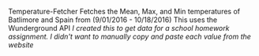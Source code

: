 Temperature-Fetcher
Fetches the Mean, Max, and Min temperatures of Batlimore and Spain from (9/01/2016 - 10/18/2016)
This uses the Wunderground API
*I created this to get data for a school homework assignment. I didn't want to manually copy and paste each value from the website*
